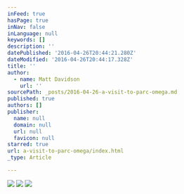 ```yaml
---
inFeed: true
hasPage: true
inNav: false
inLanguage: null
keywords: []
description: ''
datePublished: '2016-04-26T20:44:21.280Z'
dateModified: '2016-04-26T20:44:17.328Z'
title: ''
author:
  - name: Matt Davidson
    url: ''
sourcePath: _posts/2016-04-26-a-visit-to-parc-omega.md
published: true
authors: []
publisher:
  name: null
  domain: null
  url: null
  favicon: null
starred: true
url: a-visit-to-parc-omega/index.html
_type: Article

---
```

![](https://the-grid-user-content.s3-us-west-2.amazonaws.com/4940ed85-1f32-42a9-9344-6984e4a0bbd2.jpg)
![](https://the-grid-user-content.s3-us-west-2.amazonaws.com/17f5fe49-8b91-46f4-a443-83b245a77e53.jpg)
![](https://the-grid-user-content.s3-us-west-2.amazonaws.com/40815590-7c17-4b41-aaee-41ee9deda4f7.jpg)